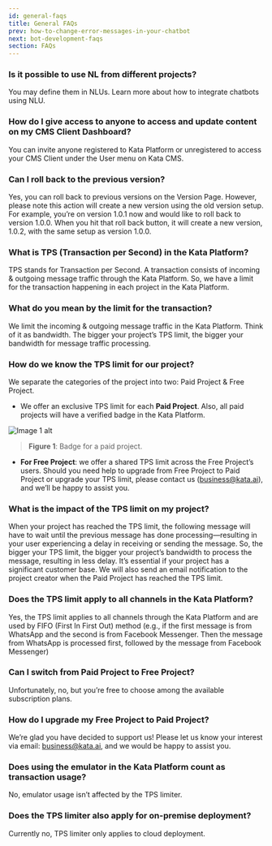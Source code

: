 ```yaml
---
id: general-faqs
title: General FAQs
prev: how-to-change-error-messages-in-your-chatbot
next: bot-development-faqs
section: FAQs
---
```


### Is it possible to use NL from different projects?

You may define them in NLUs. Learn more about how to integrate chatbots using NLU.

### How do I give access to anyone to access and update content on my CMS Client Dashboard?

You can invite anyone registered to Kata Platform or unregistered to access your CMS Client under the User menu on Kata CMS.

### Can I roll back to the previous version?

Yes, you can roll back to previous versions on the Version Page. However, please note this action will create a new version using the old version setup. For example, you’re on version 1.0.1 now and would like to roll back to version 1.0.0. When you hit that roll back button, it will create a new version, 1.0.2, with the same setup as version 1.0.0.

### What is TPS (Transaction per Second) in the Kata Platform?

TPS stands for Transaction per Second. A transaction consists of incoming & outgoing message traffic through the Kata Platform. So, we have a limit for the transaction happening in each project in the Kata Platform.

### What do you mean by the limit for the transaction?

We limit the incoming & outgoing message traffic in the Kata Platform. Think of it as bandwidth. The bigger your project’s TPS limit, the bigger your bandwidth for message traffic processing.

### How do we know the TPS limit for our project?

We separate the categories of the project into two: Paid Project & Free Project.

-   We offer an exclusive TPS limit for each **Paid Project**. Also, all paid projects will have a verified badge in the Kata Platform.

![Image 1 alt](/assets/images/products/kata-platform/faqs/general-faqs/image1.png)

> **Figure 1**: Badge for a paid project.

-   **For Free Project**: we offer a shared TPS limit across the Free Project’s users.
    Should you need help to upgrade from Free Project to Paid Project or upgrade your TPS limit, please contact us (business@kata.ai), and we’ll be happy to assist you.

### What is the impact of the TPS limit on my project?

When your project has reached the TPS limit, the following message will have to wait until the previous message has done processing—resulting in your user experiencing a delay in receiving or sending the message. So, the bigger your TPS limit, the bigger your project’s bandwidth to process the message, resulting in less delay. It’s essential if your project has a significant customer base. We will also send an email notification to the project creator when the Paid Project has reached the TPS limit.

### Does the TPS limit apply to all channels in the Kata Platform?

Yes, the TPS limit applies to all channels through the Kata Platform and are used by FIFO (First In First Out) method (e.g., if the first message is from WhatsApp and the second is from Facebook Messenger. Then the message from WhatsApp is processed first, followed by the message from Facebook Messenger)

### Can I switch from Paid Project to Free Project?

Unfortunately, no, but you’re free to choose among the available subscription plans.

### How do I upgrade my Free Project to Paid Project?

We’re glad you have decided to support us! Please let us know your interest via email: business@kata.ai, and we would be happy to assist you.

### Does using the emulator in the Kata Platform count as transaction usage?

No, emulator usage isn’t affected by the TPS limiter.

### Does the TPS limiter also apply for on-premise deployment?

Currently no, TPS limiter only applies to cloud deployment.
